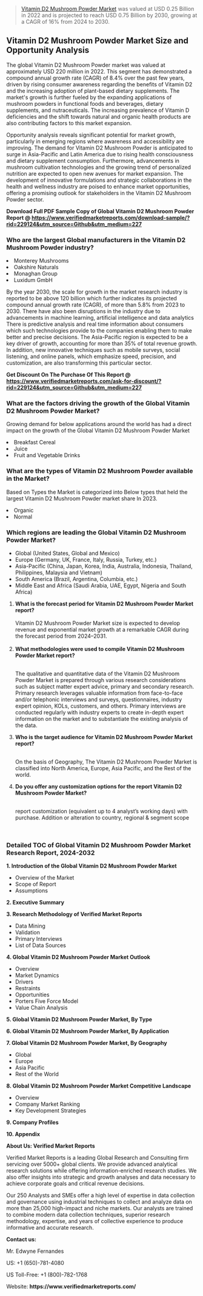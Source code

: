 <blockquote><p><p><a href="https://www.verifiedmarketreports.com/download-sample/?rid=229124&utm_source=Github&utm_medium=227" target="_blank">Vitamin D2 Mushroom Powder Market</a> was valued at USD 0.25 Billion in 2022 and is projected to reach USD 0.75 Billion by 2030, growing at a CAGR of 16% from 2024 to 2030.</p></blockquote><p><h2>Vitamin D2 Mushroom Powder Market Size and Opportunity Analysis</h2><p>The global Vitamin D2 Mushroom Powder market was valued at approximately USD 220 million in 2022. This segment has demonstrated a compound annual growth rate (CAGR) of 8.4% over the past few years, driven by rising consumer awareness regarding the benefits of Vitamin D2 and the increasing adoption of plant-based dietary supplements. The market's growth is further fueled by the expanding applications of mushroom powders in functional foods and beverages, dietary supplements, and nutraceuticals. The increasing prevalence of Vitamin D deficiencies and the shift towards natural and organic health products are also contributing factors to this market expansion.</p><p>Opportunity analysis reveals significant potential for market growth, particularly in emerging regions where awareness and accessibility are improving. The demand for Vitamin D2 Mushroom Powder is anticipated to surge in Asia-Pacific and Latin America due to rising health consciousness and dietary supplement consumption. Furthermore, advancements in mushroom cultivation technologies and the growing trend of personalized nutrition are expected to open new avenues for market expansion. The development of innovative formulations and strategic collaborations in the health and wellness industry are poised to enhance market opportunities, offering a promising outlook for stakeholders in the Vitamin D2 Mushroom Powder sector.</p></p><p class=""><strong>Download Full PDF Sample Copy of Global Vitamin D2 Mushroom Powder Report @ <a href="https://www.verifiedmarketreports.com/download-sample/?rid=229124&amp;utm_source=Github&amp;utm_medium=227" target="_blank">https://www.verifiedmarketreports.com/download-sample/?rid=229124&amp;utm_source=Github&amp;utm_medium=227</a></strong></p><h3 id="" class="">Who are the largest Global manufacturers in the Vitamin D2 Mushroom Powder industry?</h3><p><li>Monterey Mushrooms</li><li> Oakshire Naturals</li><li> Monaghan Group</li><li> Luxidum GmbH</li></p><div class=""><div class="" dir="" data-message-author-role="" data-message-id="" data-message-model-slug=""><div class=""><div class=""><div class=""><div class="" dir="" data-message-author-role="" data-message-id="" data-message-model-slug=""><div class=""><div class=""><p>By the year 2030, the scale for growth in the market research industry is reported to be above 120 billion which further indicates its projected compound annual growth rate (CAGR), of more than 5.8% from 2023 to 2030. There have also been disruptions in the industry due to advancements in machine learning, artificial intelligence and data analytics There is predictive analysis and real time information about consumers which such technologies provide to the companies enabling them to make better and precise decisions. The Asia-Pacific region is expected to be a key driver of growth, accounting for more than 35% of total revenue growth. In addition, new innovative techniques such as mobile surveys, social listening, and online panels, which emphasize speed, precision, and customization, are also transforming this particular sector.</p><p><strong>Get Discount On The Purchase Of This Report @&nbsp; <a href="https://www.verifiedmarketreports.com/ask-for-discount/?rid=229124&amp;utm_source=Github&amp;utm_medium=227" target="_blank">https://www.verifiedmarketreports.com/ask-for-discount/?rid=229124&amp;utm_source=Github&amp;utm_medium=227</a></strong></p></div></div></div></div></div></div></div></div><h3 id="" class="">What are the factors driving the growth of the Global Vitamin D2 Mushroom Powder Market?</h3><p id="" class="">Growing demand for below applications around the world has had a direct impact on the growth of the Global Vitamin D2 Mushroom Powder Market</p><p id="" class=""><li>Breakfast Cereal</li><li> Juice</li><li> Fruit and Vegetable Drinks</li></p><h3 id="" class="">What are the types of Vitamin D2 Mushroom Powder available in the Market?</h3><p id="" class="">Based on Types the Market is categorized into Below types that held the largest Vitamin D2 Mushroom Powder market share In 2023.</p><p id="" class=""><li>Organic</li><li> Normal</li></p><h3 id="" class="">Which regions are leading the Global Vitamin D2 Mushroom Powder Market?</h3><ul><li>Global (United States, Global and Mexico)</li><li>Europe (Germany, UK, France, Italy, Russia, Turkey, etc.)</li><li>Asia-Pacific (China, Japan, Korea, India, Australia, Indonesia, Thailand, Philippines, Malaysia and Vietnam)</li><li>South America (Brazil, Argentina, Columbia, etc.)</li><li>Middle East and Africa (Saudi Arabia, UAE, Egypt, Nigeria and South Africa)</li></ul><p><ol><li><strong>What is the forecast period for Vitamin D2 Mushroom Powder Market report?<br /></strong><br /><span data-sheets-root="1" data-sheets-value="{&quot;1&quot;:2,&quot;2&quot;:&quot;XXXX size is expected to develop revenue and exponential market growth at a remarkable CAGR during the forecast period from 2024&ndash;2030.&quot;}" data-sheets-userformat="{&quot;2&quot;:12674,&quot;4&quot;:{&quot;1&quot;:2,&quot;2&quot;:16776960},&quot;10&quot;:2,&quot;11&quot;:0,&quot;15&quot;:&quot;Arial&quot;,&quot;16&quot;:12}">Vitamin D2 Mushroom Powder Market size is expected to develop revenue and exponential market growth at a remarkable CAGR during the forecast period from 2024&ndash;2031.</span><br /><br /></li><li><strong>What methodologies were used to compile Vitamin D2 Mushroom Powder Market report?<br /><br /></strong><p>The qualitative and quantitative data of the&nbsp;Vitamin D2 Mushroom Powder Market is prepared through various research considerations such as subject matter expert advice, primary and secondary research. Primary research leverages valuable information from face-to-face and/or telephonic interviews and surveys, questionnaires, industry expert opinion, KOLs, customers, and others. Primary interviews are conducted regularly with industry experts to create in-depth expert information on the market and to substantiate the existing analysis of the data.&nbsp;</p></li><li><strong>Who is the target audience for Vitamin D2 Mushroom Powder Market report?<br /><br /></strong><p>On the basis of Geography, The&nbsp;Vitamin D2 Mushroom Powder Market is classified into North America, Europe, Asia Pacific, and the Rest of the world.</p></li><li><strong>Do you offer any customization options for the report Vitamin D2 Mushroom Powder Market?<br /><br /></strong><p>report customization (equivalent up to 4 analyst&rsquo;s working days) with purchase. Addition or alteration to country, regional &amp; segment scope</p><p>&nbsp;</p></li></ol></p><h3 id="" class="">Detailed TOC of Global Vitamin D2 Mushroom Powder Market Research Report, 2024-2032</h3><p id="" class=""><strong>1. Introduction of the Global Vitamin D2 Mushroom Powder Market</strong></p><ul><li>Overview of the Market</li><li>Scope of Report</li><li>Assumptions</li></ul><p id="" class=""><strong>2. Executive Summary</strong></p><p id="" class=""><strong>3. Research Methodology of&nbsp;Verified Market Reports</strong></p><ul><li>Data Mining</li><li>Validation</li><li>Primary Interviews</li><li>List of Data Sources</li></ul><p id="" class=""><strong>4. Global Vitamin D2 Mushroom Powder Market Outlook</strong></p><ul><li>Overview</li><li>Market Dynamics</li><li>Drivers</li><li>Restraints</li><li>Opportunities</li><li>Porters Five Force Model</li><li>Value Chain Analysis</li></ul><p id="" class=""><strong>5. Global Vitamin D2 Mushroom Powder Market, By&nbsp;Type</strong></p><p id="" class=""><strong>6. Global Vitamin D2 Mushroom Powder Market, By Application</strong></p><p id="" class=""><strong>7. Global Vitamin D2 Mushroom Powder Market, By Geography</strong></p><ul><li>Global</li><li>Europe</li><li>Asia Pacific</li><li>Rest of the World</li></ul><p id="" class=""><strong>8. Global Vitamin D2 Mushroom Powder Market Competitive Landscape</strong></p><ul><li>Overview</li><li>Company Market Ranking</li><li>Key Development Strategies</li></ul><p id="" class=""><strong>9. Company Profiles</strong></p><p id="" class=""><strong>10. Appendix</strong></p><p id="" class=""><strong>About Us: Verified Market Reports</strong></p><p id="" class="">Verified Market Reports is a leading Global Research and Consulting firm servicing over 5000+ global clients. We provide advanced analytical research solutions while offering information-enriched research studies. We also offer insights into strategic and growth analyses and data necessary to achieve corporate goals and critical revenue decisions.</p><p id="" class="">Our 250 Analysts and SMEs offer a high level of expertise in data collection and governance using industrial techniques to collect and analyze data on more than 25,000 high-impact and niche markets. Our analysts are trained to combine modern data collection techniques, superior research methodology, expertise, and years of collective experience to produce informative and accurate research.</p><p id="" class=""><strong>Contact us:</strong></p><p id="" class="">Mr. Edwyne Fernandes</p><p id="" class="">US: +1 (650)-781-4080</p><p id="" class="">US Toll-Free: +1 (800)-782-1768</p><p id="" class="">Website: <a target="" data-test-app-aware-link=""><strong>https://www.verifiedmarketreports.com/</strong></a></p>
